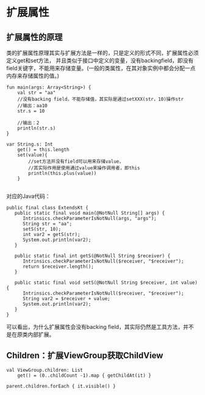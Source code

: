 # 扩展属性

## 扩展属性的原理

类的扩展属性原理其实与扩展方法是一样的，只是定义的形式不同，扩展属性必须定义get和set方法，
并且类似于接口中定义的变量，没有backingfield，即没有field关键字，不能用来存储变量。(一般的类属性，在其对象实例中都会分配一点内存来存储属性的值。)

```
fun main(args: Array<String>) {
    val str = "aa"
    //没有backing field，不能存储值，其实际是通过setXXX(str，10)操作str
	//输出：aa10
    str.s = 10
	
	//输出：2
    println(str.s)
}

var String.s: Int
    get() = this.length
    set(value){
        //set方法并没有field可以用来存储value，
        //其实际作用是使用通过value来操作调用者，即this
        println(this.plus(value))
    }
	
```

对应的Java代码：

```
public final class ExtendsKt {
   public static final void main(@NotNull String[] args) {
      Intrinsics.checkParameterIsNotNull(args, "args");
      String str = "aa";
      setS(str, 10);
      int var2 = getS(str);
      System.out.println(var2);
   }

   public static final int getS(@NotNull String $receiver) {
      Intrinsics.checkParameterIsNotNull($receiver, "$receiver");
      return $receiver.length();
   }

   public static final void setS(@NotNull String $receiver, int value) {
      Intrinsics.checkParameterIsNotNull($receiver, "$receiver");
      String var2 = $receiver + value;
      System.out.println(var2);
   }
}

```

可以看出，为什么扩展属性会没有backing field，其实际仍然是工具方法，并不是在原类内部扩展。

## Children：扩展ViewGroup获取ChildView

```
val ViewGroup.children: List
    get() = (0..childCount -1).map { getChildAt(it) }

parent.children.forEach { it.visible() }
```





